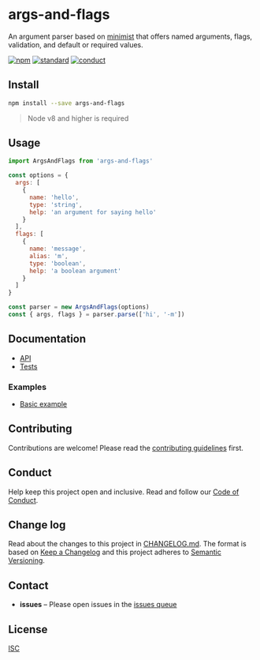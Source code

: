 # args-and-flags

An argument parser based on [minimist](https://npmjs.com/minimist) that offers named arguments, flags, validation, and default or required values.

[![npm][npm-image]][npm-url]
[![standard][standard-image]][standard-url]
[![conduct][conduct]][conduct-url]

[npm-image]: https://img.shields.io/npm/v/args-and-flags.svg?style=flat-square
[npm-url]: https://www.npmjs.com/package/args-and-flags
[standard-image]: https://img.shields.io/badge/code%20style-standard-brightgreen.svg?style=flat-square
[standard-url]: http://npm.im/standard
[conduct]: https://img.shields.io/badge/code%20of%20conduct-contributor%20covenant-green.svg?style=flat-square
[conduct-url]: CODE_OF_CONDUCT.md

## Install

```sh
npm install --save args-and-flags
```

> Node v8 and higher is required

## Usage

```js
import ArgsAndFlags from 'args-and-flags'

const options = {
  args: [
    {
      name: 'hello',
      type: 'string',
      help: 'an argument for saying hello'
    }
  ],
  flags: [
    {
      name: 'message',
      alias: 'm',
      type: 'boolean',
      help: 'a boolean argument'
    }
  ]
}

const parser = new ArgsAndFlags(options)
const { args, flags } = parser.parse(['hi', '-m'])
```

## Documentation
- [API](docs/api.md)
- [Tests](tests/)

### Examples
- [Basic example](examples/basic-usage.js)

## Contributing

Contributions are welcome! Please read the [contributing guidelines](CONTRIBUTING.md) first.

## Conduct

Help keep this project open and inclusive. Read and follow our [Code of Conduct](CODE_OF_CONDUCT.md).

## Change log

Read about the changes to this project in [CHANGELOG.md](CHANGELOG.md). The format is based on [Keep a Changelog](http://keepachangelog.com/) and this project adheres to [Semantic Versioning](http://semver.org/).

## Contact

- **issues** – Please open issues in the [issues queue](https://github.com/sethvincent/args-and-flags/issues)

## License

[ISC](LICENSE.md)
